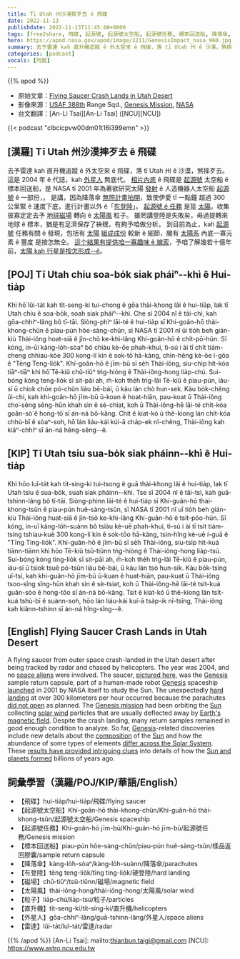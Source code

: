 ```yaml
---
title: Tī Utah 州沙漠摔歹去 ê 飛碟
date: 2022-11-13
publishdate: 2022-11-13T11:45:00+0800
tags: [free2share, 飛碟, 起源號, 起源號太空船, 起源號任務, 標本回送船, 降落傘, 𠕇登陸, 磁場, 太陽風粒子, 直升機, 外星人, 雷達, 豐度]
hero: https://apod.nasa.gov/apod/image/2211/GenesisImpact_nasa_960.jpg
summary: 去予雷達 kah 直升機追蹤 ê 外太空來 ê 飛碟，落 tī Utah 州 ê 沙漠，煞摔歹去。
categories: [podcast]
vocals: [阿錕]
---
```


{{% apod %}}

- 原始文章：[Flying Saucer Crash Lands in Utah Desert](https://apod.nasa.gov/apod/ap221113.html)
- 影像來源：[USAF 388th](https://www.388fw.acc.af.mil/) Range Sqd., [Genesis Mission](https://solarsystem.nasa.gov/genesismission/), [NASA](https://www.nasa.gov/)
- 台文翻譯：[An-Li Tsai][An-Li Tsai] ([NCU][NCU])

{{< podcast "clbcicpvw00dm01t16i399emn" >}}

## [漢羅] Tī Utah 州沙漠摔歹去 ê 飛碟
去予雷達 kah 直升機追蹤 ê 外太空來 ê 飛碟，落 tī Utah 州 ê 沙漠，煞摔歹去。
這是 2004 年 ê 代誌，kah [外星人][space aliens] 無底代。
[相片內底][pictured here] ê 飛碟是 [起源號][Genesis 1] 太空船 ê 標本回送船，是 NASA tī 2001 年為著欲研究太陽 [發射][launched] ê 人造機器人太空船 [起源號][Genesis 2] ê 一部份，。
是講，因為降落傘 [無照計畫拍開][did not open]，致使伊愛 tī 一點鐘 超過 300 公里緊 ê 速度下底，進行計畫以外 ê「[𠕇登陸][hard landing]」。
[起源號 ê 任務][Genesis mission] 是踅 [太陽][Sun 1]，收集彼寡定定去予 [地球磁場][Earth's magnetic field] 轉向 ê [太陽風][solar wind] 粒子。
雖罔講登陸是失敗矣，毋過提轉來地球 ê 標本，猶是有足濟保存了袂䆀，有夠予咱做分析。
到目前為止，kah [起源號][Genesis 3] 任務有關 ê 發現，包括有 [太陽][Sun 2] [組成成份][composition] 較新 ê 細節，閣有 [太陽系][differ across the Solar System] 內底一寡元素 ê 豐度 是按怎無仝。
[這个結果有提供咱一寡趣味 ê 線索][results have provided intriguing clues]，予咱了解幾若十億年前，[太陽 kah 行星是按怎形成--ê][Sun and planets formed]。

## [POJ] Tī Utah chiu soa-bo̍k siak pháiⁿ--khì ê Hui-tia̍p
Khì hō͘ lûi-ta̍t kah ti̍t-seng-ki tui-chong ê gōa thài-khong lâi ê hui-tia̍p, lak tī Utah chiu ê soa-bo̍k, soah siak pháiⁿ--khì.
Che sī 2004 nî ê tāi-chì, kah gōa-chhiⁿ-lâng bô tī-tāi.
Siòng-phìⁿ lāi-té ê hui-tia̍p sī Khí-goân-hō thài-khong-chûn ê piau-pún hôe-sàng-chûn, sī NASA tī 2001 nî ūi tio̍h beh gián-kiù Thài-iông hoat-siā ê jîn-chō ke-khì-lâng Khí-goân-hō ê chi̍t-pō͘-hūn.
Sī kóng, in-ūi kàng-lo̍h-sòaⁿ bô chiàu kè-ōe phah-khui, tì-sú i ài tī chi̍t tiám-cheng chhiau-kòe 300 kong-lí kín ê sok-tō͘ hā-kàng, chìn-hêng kè-ōe í-gōa ê "Tēng Teng-lio̍k".
Khí-goân-hō ê jīm-bū sī se̍h Thài-iông, siu-chi̍p hit-kóa tiāⁿ-tiāⁿ khì hō͘ Tē-kiû chû-tiûⁿ tńg-hiòng ê Thài-iông-hong lia̍p-chú.
Sui-bóng kóng teng-lio̍k sī sit-pāi ah, m̄-koh the̍h tńg-lâi Tē-kiû ê piau-pún, iáu-sī ū chiok chōe pó-chûn liáu bē-bái, ū kàu lán chò hun-sek.
Kàu bo̍k-chêng ûi-chí, kah khí-goân-hō jīm-bū ū-koan ê hoat-hiān, pau-koat ū Thài-iông cho͘-sêng sêng-hūn khah sìn ê sè-chiat, koh ū Thài-iông-hē lāi-té chi̍t-kóa goân-sò͘ ê hong-tō͘ sī án-ná bô-kâng.
Chit ê kiat-kó ū thê-kiong lán chi̍t-kóa chhù-bī ê sòaⁿ-soh, hō͘ lán liáu-kái kúi-ā cha̍p-ek nî-chêng, Thài-iông kah kiâⁿ-chhiⁿ sī án-ná hêng-sêng--ê.

## [KIP] Tī Utah tsiu sua-bo̍k siak pháinn--khì ê Hui-tia̍p
Khì hōo luî-ta̍t kah ti̍t-sing-ki tui-tsong ê guā thài-khong lâi ê hui-tia̍p, lak tī Utah tsiu ê sua-bo̍k, suah siak pháinn--khì.
Tse sī 2004 nî ê tāi-tsì, kah guā-tshinn-lâng bô tī-tāi.
Siòng-phìnn lāi-té ê hui-tia̍p sī Khí-guân-hō thài-khong-tsûn ê piau-pún huê-sàng-tsûn, sī NASA tī 2001 nî uī tio̍h beh gián-kiù Thài-iông huat-siā ê jîn-tsō ke-khì-lâng Khí-guân-hō ê tsi̍t-pōo-hūn.
Sī kóng, in-uī kàng-lo̍h-suànn bô tsiàu kè-uē phah-khui, tì-sú i ài tī tsi̍t tiám-tsing tshiau-kuè 300 kong-lí kín ê sok-tōo hā-kàng, tsìn-hîng kè-uē í-guā ê "Tīng Ting-lio̍k".
Khí-guân-hō ê jīm-bū sī se̍h Thài-iông, siu-tsi̍p hit-kuá tiānn-tiānn khì hōo Tē-kiû tsû-tiûnn tńg-hiòng ê Thài-iông-hong lia̍p-tsú.
Sui-bóng kóng ting-lio̍k sī sit-pāi ah, m̄-koh the̍h tńg-lâi Tē-kiû ê piau-pún, iáu-sī ū tsiok tsuē pó-tsûn liáu bē-bái, ū kàu lán tsò hun-sik.
Kàu bo̍k-tsîng uî-tsí, kah khí-guân-hō jīm-bū ū-kuan ê huat-hiān, pau-kuat ū Thài-iông tsoo-sîng sîng-hūn khah sìn ê sè-tsiat, koh ū Thài-iông-hē lāi-té tsi̍t-kuá guân-sòo ê hong-tōo sī án-ná bô-kâng.
Tsit ê kiat-kó ū thê-kiong lán tsi̍t-kuá tshù-bī ê suànn-soh, hōo lán liáu-kái kuí-ā tsa̍p-ik nî-tsîng, Thài-iông kah kiânn-tshinn sī án-ná hîng-sîng--ê.

## [English] Flying Saucer Crash Lands in Utah Desert
A flying saucer from outer space crash-landed in the Utah desert after being tracked by radar and chased by helicopters.
The year was 2004, and no [space aliens][space aliens] were involved.
The saucer, [pictured here][pictured here], was the [Genesis][Genesis 1] sample return capsule, part of a human-made robot [Genesis][Genesis 2] spaceship [launched][launched] in 2001 by NASA itself to study the Sun.
The unexpectedly [hard landing][hard landing] at over 300 kilometers per hour occurred because the parachutes [did not open][did not open] as planned.
The [Genesis mission][Genesis mission] had been orbiting the [Sun][Sun 1] collecting [solar wind][solar wind] particles that are usually deflected away by [Earth's magnetic field][Earth's magnetic field].
Despite the crash landing, many return samples remained in good enough condition to analyze.
So far, [Genesis][Genesis 3]-related discoveries include new details about the [composition][composition] of the [Sun][Sun 2] and how the abundance of some types of elements [differ across the Solar System][differ across the Solar System].
These [results have provided intriguing clues][results have provided intriguing clues] into details of how the [Sun and planets formed][Sun and planets formed] billions of years ago.


## 詞彙學習（漢羅/POJ/KIP/華語/English）

- 【飛碟】hui-tia̍p/hui-tia̍p/飛碟/flying saucer 
- 【起源號太空船】Khí-goân-hō thài-khong-chûn/Khí-guân-hō thài-khong-tsûn/起源號太空船/Genesis spaceship
- 【起源號任務】Khí-goân-hō jīm-bū/Khí-guân-hō jīm-bū/起源號任務/Genesis mission
- 【標本回送船】piau-pún hôe-sàng-chûn/piau-pún huê-sàng-tsûn/樣品返回膠囊/sample return capsule
- 【降落傘】kàng-lo̍h-sòaⁿ/kàng-lo̍h-suànn/降落傘/parachutes
- 【𠕇登陸】tēng teng-lio̍k/tīng ting-lio̍k/硬登陸/hard landing
- 【磁場】chû-tiûⁿ/tsû-tiûnn/磁場/magnetic field
- 【太陽風】thài-iông-hong/thài-iông-hong/太陽風/solar wind
- 【粒子】lia̍p-chú/lia̍p-tsú/粒子/particles
- 【直升機】ti̍t-seng-ki/ti̍t-sing-ki/直升機/helicopters
- 【外星人】gōa-chhiⁿ-lâng/guā-tshinn-lâng/外星人/space aliens
- 【雷達】lûi-ta̍t/luî-ta̍t/雷達/radar


{{% /apod %}}
[An-Li Tsai]: mailto:thianbun.taigi@gmail.com
[NCU]: https://www.astro.ncu.edu.tw

[copyright]: https://apod.nasa.gov/apod/fap/lib/about_apod.html#srapply
[License]: https://creativecommons.org/licenses/by/2.0/

[space aliens]:https://www.daviddarling.info/encyclopedia/S/SFafter1940.html
[pictured here]:https://www.nasa.gov/mission_pages/genesis/multimedia/genesisrecov090804-2.html
[Genesis 1]:https://www.youtube.com/watch?v=K5q60jDs2Jg
[Genesis 2]:https://solarsystem.nasa.gov/missions/genesis/in-depth/
[launched]:https://www.youtube.com/watch?v=3kf9S27Yh1A
[hard landing]:https://www.youtube.com/watch?v=V1avDhBcwzI
[did not open]:https://petcube.com/blog/content/images/2021/08/cat-scared.jpg
[Genesis mission]:https://en.wikipedia.org/wiki/Genesis_(spacecraft)
[Sun 1]:https://solarsystem.nasa.gov/solar-system/sun/in-depth/
[solar wind]:https://apod.nasa.gov/apod/ap970217.html
[Earth's magnetic field]:https://earthobservatory.nasa.gov/images/84266/measuring-earths-magnetism
[Genesis 3]:https://en.wikipedia.org/wiki/Genesis_(spacecraft)
[composition]:http://genesismission.jpl.nasa.gov/gm2/news/features/closer.htm
[Sun 2]:https://apod.nasa.gov/apod/ap180926.html
[differ across the Solar System]:https://www.nasa.gov/mission_pages/genesis/media/genesis20110623.html
[results have provided intriguing clues]:https://ui.adsabs.harvard.edu/abs/2015NatGe...8..515F/abstract
[Sun and planets formed]:https://spaceplace.nasa.gov/solar-system-formation/en/


